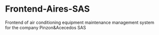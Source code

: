 # Frontend-Aires-SAS
Frontend of air conditioning equipment maintenance management system for the company Pinzon&amp;Acecedos SAS
